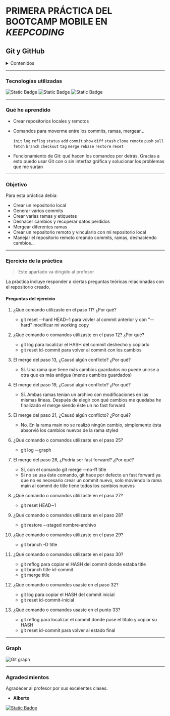 # PRIMERA PRÁCTICA DEL BOOTCAMP MOBILE EN *KEEPCODING*
## Git y GitHub

<details>
  <summary>Contenidos</summary>
  <ol>
    <li><a href="#tecnologías-utilizadas">Stack - Tecnologías utilizadas</a></li>
    <li><a href="#qué-he-aprendido">Qué he aprendido</a></li>
    <li><a href="#objetivo">Objetivo práctica></li>
    <li><a href="#ejercicio-de-la-práctica">Ejercicio práctica</a></li>
    <li><a href="#graph">Graph</a></li>
    <li><a href="#agradecimientos">Agradecimientos</a></li>
  </ol>
</details>

---
### Tecnologías utilizadas
![Static Badge](https://img.shields.io/badge/git-orange?style=for-the-badge&logo=git&logoColor=white) ![Static Badge](https://img.shields.io/badge/github-black?style=for-the-badge&logo=github&logoColor=white) ![Static Badge](https://img.shields.io/badge/visual_studio_code-0078d7?style=for-the-badge&logo=visualstudiocode&logoColor=white)

---
### Qué he aprendido

- Crear repositorios locales y remotos
- Comandos para moverme entre los commits, ramas, mergear...

    `init` `log` `reflog` `status` `add` `commit` `show` `diff` `stash` `clone` `remote` `push` `pull` `fetch` `branch` `checkout` `tag` `merge` `rebase` `restore` `reset`
  
- Funcionamiento de Git: qué hacen los comandos por detrás. Gracias a esto puedo usar Git con o sin interfaz gráfica y solucionar los problemas que me surjan

---
### Objetivo

Para esta práctica debía:
- Crear un repositorio local
- Generar varios commits
- Crear varias ramas y etiquetas
- Deshacer cambios y recuperar datos perdidos
- Mergear diferentes ramas
- Crear un repositorio remoto y vincularlo con mi repositorio local
- Manejar el repositorio remoto creando commits, ramas, deshaciendo cambios...

---
### Ejercicio de la práctica

> Este apartado va dirigido al profesor

La práctica incluye responder a ciertas preguntas teóricas relacionadas con el repositorio creado.

#### Preguntas del ejercicio

1. ¿Qué comando utilizaste en el paso 11? ¿Por qué?
    - git reset --hard HEAD~1 para vovler al commit anterior y con "--hard" 
    modificar mi working copy

2. ¿Qué comando o comandos utilizaste en el paso 12? ¿Por qué?
    - git log para localizar el HASH del commit deshecho y copiarlo
    - git reset id-commit para volver al commit con los cambios

3. El merge del paso 13, ¿Causó algún conflicto? ¿Por qué?
    - Sí. Una rama que tiene más cambios guardados no puede unirse a otra que 
    es más antigua (menos cambios guardados)

4. El merge del paso 19, ¿Causó algún conflicto? ¿Por qué?
    - Sí. Ambas ramas tenian un archivo con modificaciones en las mismas 
    líneas. Después de elegir con qué cambios me quedaba he finalizado el 
    merge siendo éste un no fast forward

5. El merge del paso 21, ¿Causó algún conflicto? ¿Por qué?
    - No. En la rama main no se realizó ningún cambio, simplemente ésta 
    absorvió los cambios nuevos de la rama styled

6. ¿Qué comando o comandos utilizaste en el paso 25?
    - git log --graph

7. El merge del paso 26, ¿Podría ser fast forward? ¿Por qué?
    - Sí, con el comando git merge --no-ff title
    -  Si no se usa éste comando, git hace por defecto un fast forward ya que
    no es necesario crear un commit nuevo, solo moviendo la rama main al
    commit de title tiene todos los cambios nuevos

8. ¿Qué comando o comandos utilizaste en el paso 27?
    - git reset HEAD~1

9. ¿Qué comando o comandos utilizaste en el paso 28?
    - git restore --staged nombre-archivo

10. ¿Qué comando o comandos utilizaste en el paso 29?
    - git branch -D title

11. ¿Qué comando o comandos utilizaste en el paso 30?
    - git reflog para copiar el HASH del commit donde estaba title
    - git branch title id-commit
    - git merge title

12. ¿Qué comando o comandos usaste en el paso 32?
    - git log para copiar el HASH del commit inicial
    - git reset id-commit-inicial

13. ¿Qué comando o comandos usaste en el punto 33?
    - git reflog para localizar el commit donde puse el título y copiar su 
    HASH
    - git reset id-commit para volver al estado final

---
### Graph

![Git 
graph](./Captura%20de%20pantalla%202023-07-03%20a%20las%200.49.21.png)

---
### Agradecimientos

Agradecer al profesor por sus excelentes clases.

- **Alberto**

<a href="https://github.com/kasappeal" target="_blank"><img alt="Static Badge" src="https://img.shields.io/badge/github-black?style=for-the-badge&logo=github&logoColor=orange"></a>
